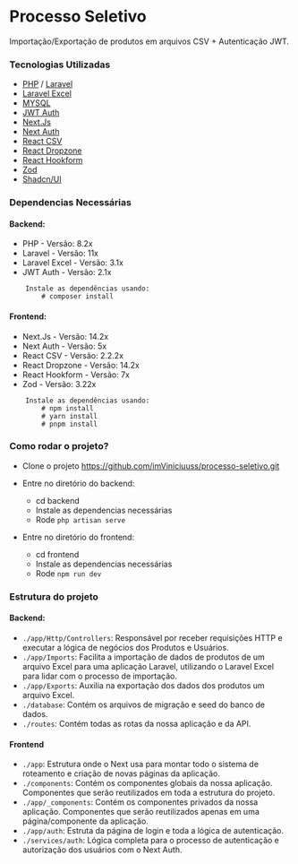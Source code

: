 # Processo Seletivo

Importação/Exportação de produtos em arquivos CSV + Autenticação JWT.

### Tecnologias Utilizadas

- [PHP](https://www.php.net/) / [Laravel](https://laravel.com/)
- [Laravel Excel](https://laravel-excel.com/)
- [MYSQL](https://www.mysql.com/)
- [JWT Auth](https://jwt-auth.readthedocs.io/en/develop/)
- [Next.Js](https://nextjs.org/)
- [Next Auth](https://next-auth.js.org/)
- [React CSV](https://www.npmjs.com/package/react-csv)
- [React Dropzone](https://react-dropzone.js.org/)
- [React Hookform](https://react-hook-form.com/)
- [Zod](https://zod.dev/)
- [Shadcn/UI](https://ui.shadcn.com/)


### Dependencias Necessárias

#### Backend:
- PHP - Versão: 8.2x
- Laravel - Versão: 11x
- Laravel Excel - Versão: 3.1x
- JWT Auth - Versão: 2.1x

```code
    Instale as dependências usando:
        # composer install
```

#### Frontend:
- Next.Js - Versão: 14.2x
- Next Auth - Versão: 5x
- React CSV - Versão: 2.2.2x
- React Dropzone - Versão: 14.2x
- React Hookform - Versão: 7x
- Zod - Versão: 3.22x

```code
    Instale as dependências usando:
        # npm install
        # yarn install
        # pnpm install
```


### Como rodar o projeto?
- Clone o projeto https://github.com/imViniciuuss/processo-seletivo.git

- Entre no diretório do backend:
    - cd backend
    - Instale as dependencias necessárias
    - Rode `php artisan serve`

- Entre no diretório do frontend:
    - cd frontend
    - Instale as dependencias necessárias
    - Rode `npm run dev`


### Estrutura do projeto

#### Backend:
- `./app/Http/Controllers`: Responsável por receber requisições HTTP e executar a lógica de negócios dos Produtos e Usuários.
- `./app/Imports`: Facilita a importação de dados de produtos de um arquivo Excel para uma aplicação Laravel, utilizando o Laravel Excel para lidar com o processo de importação.
- `./app/Exports`: Auxilia na exportação dos dados dos produtos um arquivo Excel.
- `./database`: Contém os arquivos de migração e seed do banco de dados.
- `./routes`: Contém todas as rotas da nossa aplicação e da API.

#### Frontend
- `./app`: Estrutura onde o Next usa para montar todo o sistema de roteamento e criação de novas páginas da aplicação.
- `./components`: Contém os componentes globais da nossa aplicação. Componentes que serão reutilizados em toda a estrutura do projeto.
- `./app/_components`: Contém os componentes privados da nossa aplicação. Componentes que serão reutilizados apenas em uma página/componente da aplicação.
- `./app/auth`: Estruta da página de login e toda a lógica de autenticação.
- `./services/auth`: Lógica completa para o processo de autenticação e autorização dos usuários com o Next Auth.
